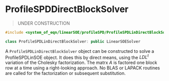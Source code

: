 # ProfileSPDDirectBlockSolver

> UNDER CONSTRUCTION

```cpp
#include <system_of_eqn/linearSOE/profileSPD/ProfileSPDLinDirectBlockSolver.h>

class ProfileSPDLinDirectBlockSolver: public LinearSOESolver
```


A `ProfileSPDLinDirectBlockSolver` object can be constructed to solve a
ProfileSPDLinSOE object. It does this by direct means, using the $LDL^t$
variation of the Cholesky factorization. The matrx $A$ is factored one
block row at a time using a right-looking approach. No BLAS or LAPACK
routines are called for the factorization or subsequent substitution.

